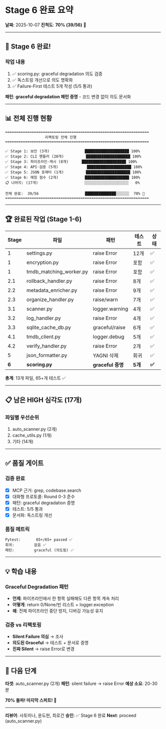 # Stage 6 완료 요약

**날짜**: 2025-10-07
**진척도**: **70% (39/56)** 🎯

---

## 🎉 **Stage 6 완료!**

### **작업 내용**
1. ✅ scoring.py: graceful degradation 의도 검증
2. ✅ 독스트링 개선으로 의도 명확화
3. ✅ Failure-First 테스트 5개 작성 (5/5 통과)

**패턴**: **graceful degradation 패턴 증명** - 코드 변경 없이 의도 문서화

---

## 📊 **전체 진행 현황**

```
=================================================================
                  리팩토링 전체 진행
=================================================================

✅ Stage 1: 보안 (3개)                ████████████████████ 100%
✅ Stage 2: CLI 핸들러 (20개)          ████████████████████ 100%
✅ Stage 3: 파이프라인·캐시 (8개)      ████████████████████ 100%
✅ Stage 4: API·검증 (5개)             ████████████████████ 100%
✅ Stage 5: JSON 포매터 (1개)          ████████████████████ 100%
✅ Stage 6: 매칭 점수 (2개)            ████████████████████ 100%
📋 나머지: (17개)                     ░░░░░░░░░░░░░░░░░░░░   0%

전체 완료:  39/56                     ██████████████░░░░░░  70% 🎯
=================================================================
```

---

## 🏆 **완료된 작업 (Stage 1-6)**

| Stage | 파일 | 패턴 | 테스트 | 상태 |
|-------|------|------|--------|------|
| 1 | settings.py | raise Error | 12개 | ✅ |
| 1 | encryption.py | raise Error | 포함 | ✅ |
| 1 | tmdb_matching_worker.py | raise Error | 포함 | ✅ |
| 2.1 | rollback_handler.py | raise Error | 8개 | ✅ |
| 2.2 | metadata_enricher.py | raise Error | 9개 | ✅ |
| 2.3 | organize_handler.py | raise/warn | 7개 | ✅ |
| 3.1 | scanner.py | logger.warning | 4개 | ✅ |
| 3.2 | log_handler.py | raise Error | 4개 | ✅ |
| 3.3 | sqlite_cache_db.py | graceful/raise | 6개 | ✅ |
| 4.1 | tmdb_client.py | logger.debug | 5개 | ✅ |
| 4.2 | verify_handler.py | raise Error | 2개 | ✅ |
| 5 | json_formatter.py | YAGNI 삭제 | 회귀 | ✅ |
| **6** | **scoring.py** | **graceful 증명** | **5개** | **✅** |

**총계**: 13개 파일, 65+개 테스트 ✅

---

## 📋 **남은 HIGH 심각도 (17개)**

### **파일별 우선순위**
1. auto_scanner.py (2개)
2. cache_utils.py (1개)
3. 기타 (14개)

---

## ✅ **품질 게이트**

### **검증 완료**
- [x] MCP 근거: grep, codebase.search
- [x] 대화형 프로토콜: Round 0-3 준수
- [x] 패턴: graceful degradation 증명
- [x] 테스트: 5/5 통과
- [x] 문서화: 독스트링 개선

### **품질 메트릭**
```
Pytest:       65+/65+ passed ✅
회귀:         없음 ✅
패턴:         graceful (의도됨) ✅
```

---

## 💡 **학습 내용**

### **Graceful Degradation 패턴**
- **언제**: 파이프라인에서 한 항목 실패해도 다른 항목 계속 처리
- **어떻게**: return 0/None/빈 리스트 + logger.exception
- **왜**: 전체 파이프라인 중단 방지, 디버깅 가능성 유지

### **검증 vs 리팩토링**
- **Silent Failure 의심** → 조사
- **의도된 Graceful** → 테스트 + 문서로 증명
- **진짜 Silent** → raise Error로 변경

---

## 🚀 **다음 단계**

**타겟**: auto_scanner.py (2개)
**패턴**: silent failure → raise Error
**예상 소요**: 20-30분

**70% 돌파! 마지막 스퍼트! 🎯**

---

**리뷰어**: 사토미나, 윤도현, 최로건
**승인**: ✅ Stage 6 완료
**Next**: proceed (auto_scanner.py)
